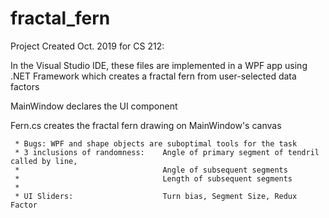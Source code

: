 # fractal_fern
Project Created Oct. 2019 for CS 212: 

In the Visual Studio IDE, these files are implemented in a WPF app using .NET Framework which creates a fractal fern from user-selected data factors

MainWindow declares the UI component

Fern.cs creates the fractal fern drawing on MainWindow's canvas

     * Bugs: WPF and shape objects are suboptimal tools for the task
     * 3 inclusions of randomness:    Angle of primary segment of tendril called by line, 
     *                                Angle of subsequent segments
     *                                Length of subsequent segments
     *
     * UI Sliders:                    Turn bias, Segment Size, Redux Factor
